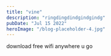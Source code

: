 ```yaml
---
title: "vine"
description: "ringdingdindgindgindg"
pubDate: "Jul 15 2022"
heroImage: "/blog-placeholder-4.jpg"
---
```


download free wifi anywhere u go

